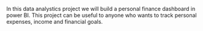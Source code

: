 In this data analystics project we will build a personal finance dashboard in power BI. This project can be useful to anyone who wants to track personal expenses, income and financial goals.
